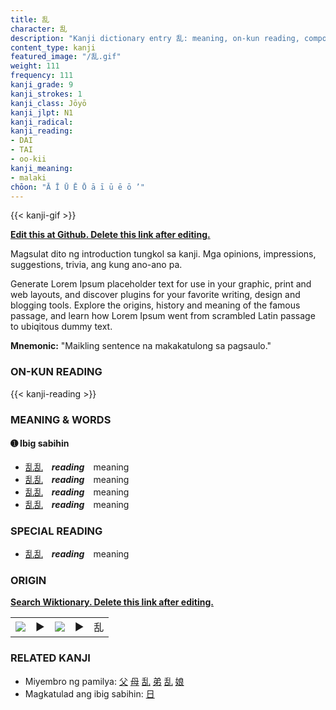 ```yaml
---
title: 乱
character: 乱
description: "Kanji dictionary entry 乱: meaning, on-kun reading, compounds, origin, related kanji"
content_type: kanji
featured_image: "/乱.gif"
weight: 111
frequency: 111
kanji_grade: 9
kanji_strokes: 1
kanji_class: Jōyō
kanji_jlpt: N1
kanji_radical: 
kanji_reading: 
- DAI
- TAI
- oo-kii
kanji_meaning:
- malaki
chōon: "Ā Ī Ū Ē Ō ā ī ū ē ō ’"
---
```

[//]: # (Don't edit the line below. Kanji animated GIF code is automatically generated.)
{{< kanji-gif >}}

[//]: # (Edit below this line.)

**[Edit this at Github. Delete this link after editing.](https://github.com/tim0g/tim/tree/main/content/kanji/乱/index.md)**

Magsulat dito ng introduction tungkol sa kanji. Mga opinions, impressions, suggestions, trivia, ang kung ano-ano pa.

Generate Lorem Ipsum placeholder text for use in your graphic, print and web layouts, and discover plugins for your favorite writing, design and blogging tools. Explore the origins, history and meaning of the famous passage, and learn how Lorem Ipsum went from scrambled Latin passage to ubiqitous dummy text.
 
**Mnemonic:** "Maikling sentence na makakatulong sa pagsaulo."

### ON-KUN READING

[//]: # (Don't edit the line below. ON-KUN READING code is automatically generated.)
{{< kanji-reading >}}

### MEANING & WORDS

#### ➊ **Ibig sabihin**
  - [乱](../乱)[乱](../乱)　***reading***　meaning
  - [乱](../乱)[乱](../乱)　***reading***　meaning
  - [乱](../乱)[乱](../乱)　***reading***　meaning
  - [乱](../乱)[乱](../乱)　***reading***　meaning

### SPECIAL READING
  - [乱](../乱)[乱](../乱)　***reading***　meaning

### ORIGIN

**[Search Wiktionary. Delete this link after editing.](https://wiktionary.org/wiki/乱)**
<table class="kanji-table"><tr><td>
<img src="60px-乱-bronze.svg.png">
</td><td>▶</td><td>
<img src="60px-乱-oracle.svg.png">
</td><td>▶</td>
<td class="kanji-origin">乱</td>
</tr></table>

### RELATED KANJI
- Miyembro ng pamilya: [父](../父) [母](../母) [乱](../乱) [弟](../弟) [乱](../乱) [娘](../娘)
- Magkatulad ang ibig sabihin: [日](../日)
